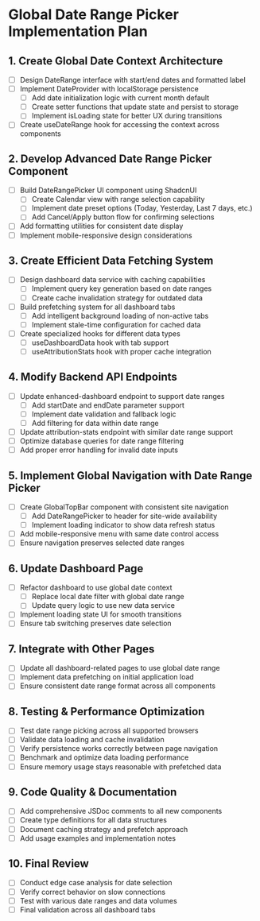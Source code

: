 # Global Date Range Picker Implementation Plan

## 1. Create Global Date Context Architecture
- [ ] Design DateRange interface with start/end dates and formatted label
- [ ] Implement DateProvider with localStorage persistence
  - [ ] Add date initialization logic with current month default
  - [ ] Create setter functions that update state and persist to storage
  - [ ] Implement isLoading state for better UX during transitions
- [ ] Create useDateRange hook for accessing the context across components

## 2. Develop Advanced Date Range Picker Component
- [ ] Build DateRangePicker UI component using ShadcnUI
  - [ ] Create Calendar view with range selection capability
  - [ ] Implement date preset options (Today, Yesterday, Last 7 days, etc.)
  - [ ] Add Cancel/Apply button flow for confirming selections
- [ ] Add formatting utilities for consistent date display
- [ ] Implement mobile-responsive design considerations

## 3. Create Efficient Data Fetching System
- [ ] Design dashboard data service with caching capabilities
  - [ ] Implement query key generation based on date ranges
  - [ ] Create cache invalidation strategy for outdated data
- [ ] Build prefetching system for all dashboard tabs
  - [ ] Add intelligent background loading of non-active tabs
  - [ ] Implement stale-time configuration for cached data
- [ ] Create specialized hooks for different data types
  - [ ] useDashboardData hook with tab support
  - [ ] useAttributionStats hook with proper cache integration

## 4. Modify Backend API Endpoints
- [ ] Update enhanced-dashboard endpoint to support date ranges
  - [ ] Add startDate and endDate parameter support
  - [ ] Implement date validation and fallback logic
  - [ ] Add filtering for data within date range
- [ ] Update attribution-stats endpoint with similar date range support
- [ ] Optimize database queries for date range filtering
- [ ] Add proper error handling for invalid date inputs

## 5. Implement Global Navigation with Date Range Picker
- [ ] Create GlobalTopBar component with consistent site navigation
  - [ ] Add DateRangePicker to header for site-wide availability
  - [ ] Implement loading indicator to show data refresh status
- [ ] Add mobile-responsive menu with same date control access
- [ ] Ensure navigation preserves selected date ranges

## 6. Update Dashboard Page
- [ ] Refactor dashboard to use global date context
  - [ ] Replace local date filter with global date range
  - [ ] Update query logic to use new data service
- [ ] Implement loading state UI for smooth transitions
- [ ] Ensure tab switching preserves date selection

## 7. Integrate with Other Pages
- [ ] Update all dashboard-related pages to use global date range
- [ ] Implement data prefetching on initial application load
- [ ] Ensure consistent date range format across all components

## 8. Testing & Performance Optimization
- [ ] Test date range picking across all supported browsers
- [ ] Validate data loading and cache invalidation
- [ ] Verify persistence works correctly between page navigation
- [ ] Benchmark and optimize data loading performance
- [ ] Ensure memory usage stays reasonable with prefetched data

## 9. Code Quality & Documentation
- [ ] Add comprehensive JSDoc comments to all new components
- [ ] Create type definitions for all data structures
- [ ] Document caching strategy and prefetch approach
- [ ] Add usage examples and implementation notes

## 10. Final Review
- [ ] Conduct edge case analysis for date selection
- [ ] Verify correct behavior on slow connections
- [ ] Test with various date ranges and data volumes
- [ ] Final validation across all dashboard tabs